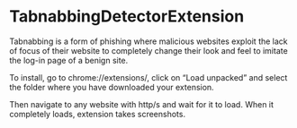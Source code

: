 # TabnabbingDetectorExtension

Tabnabbing is a form of phishing where malicious websites exploit the lack of focus of their
website to completely change their look and feel to imitate the log-in page of a benign site.


To install, go to chrome://extensions/, click on “Load unpacked” and select the folder where
you have downloaded your extension.


Then navigate to any website with http/s and wait for it to load. When it completely loads,
extension takes screenshots.

